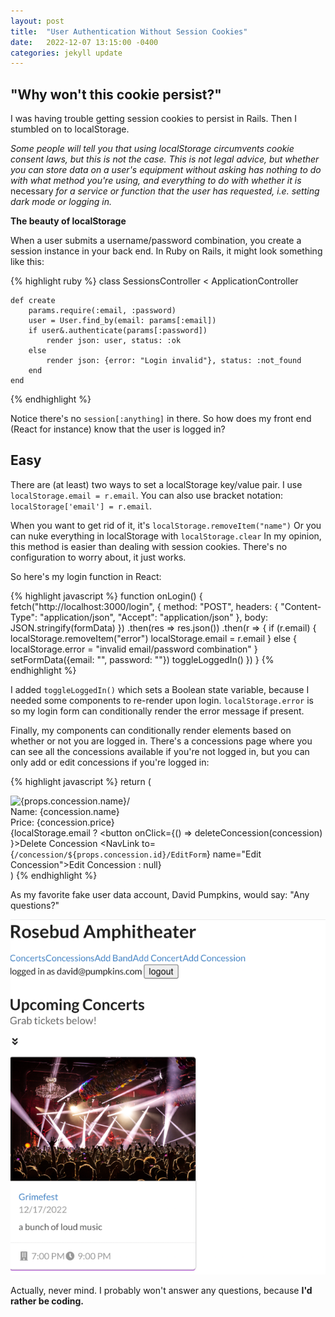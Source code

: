 ```yaml
---
layout: post
title:  "User Authentication Without Session Cookies"
date:   2022-12-07 13:15:00 -0400
categories: jekyll update
---
```


## "Why won't this cookie persist?"

I was having trouble getting session cookies to persist in Rails. Then I
stumbled on to localStorage.

*Some people will tell you that using localStorage circumvents cookie
consent laws, but this is not the case. This is not legal advice, but
whether you can store data on a user's equipment without asking has nothing to do with what method you're using, and everything to do
with whether it is* necessary *for a service or function that the user
has requested, i.e. setting dark mode or logging in.*

**The beauty of localStorage** 

When a user submits a username/password combination, you create a session
instance in your back end. In Ruby on Rails, it might look something like
this:

{% highlight ruby %}
class SessionsController < ApplicationController

    def create
        params.require(:email, :password)
        user = User.find_by(email: params[:email])
        if user&.authenticate(params[:password])
            render json: user, status: :ok
        else
            render json: {error: "Login invalid"}, status: :not_found
        end
    end
{% endhighlight %}

Notice there's no `session[:anything]` in there. So how does my front end (React for instance) know that the user is logged in? 

## Easy 
There are (at least) two ways to set a localStorage key/value pair.
I use `localStorage.email = r.email`.
You can also use bracket notation: `localStorage['email'] = r.email`.

When you want to get rid of it, it's `localStorage.removeItem("name")`
Or you can nuke everything in localStorage with `localStorage.clear`
In my opinion, this method is easier than dealing with session cookies. 
There's no configuration to worry about, it just works.

So here's my login function in React:

{% highlight javascript %}
    function onLogin() {
        fetch("http://localhost:3000/login", {
            method: "POST",
            headers: {
                "Content-Type": "application/json",
                "Accept": "application/json"
            },
            body: JSON.stringify(formData)
        })
        .then(res => res.json())
        .then(r => {
            if (r.email) {
                localStorage.removeItem("error")
                localStorage.email = r.email
            } else {
                localStorage.error = "invalid email/password combination"
            }
            setFormData({email: "", password: ""})
            toggleLoggedIn()
        })
    }
{% endhighlight %}

I added `toggleLoggedIn()` which sets a Boolean state variable, because I
needed some components to re-render upon login. `localStorage.error` is so my login form can conditionally render the error message if present.

Finally, my components can conditionally render elements based on whether
or not you are logged in. There's a concessions page where you can see
all the concessions available if you're not logged in, but you can only
add or edit concessions if you're logged in:

{% highlight javascript %}
    return (
    <div>
        <img src={props.concession.image} alt={props.concession.name}/>
        <div>Name: {concession.name}</div>
        <div>Price: {concession.price}</div>
        {localStorage.email ? 
        <button onClick={() => deleteConcession(concession) }>Delete Concession</button>
        <NavLink to={`/concession/${props.concession.id}/EditForm`} name="Edit Concession">Edit Concession
        </NavLink> 
        : null}
    </div>
    )
{% endhighlight %}

As my favorite fake user data account, David Pumpkins, would say: "Any questions?"

![ concert stage with lighting and a crowd of people in the audience](rosebud-amphitheater.png "Don't judge, it's a work in progress. I'm still in bootcamp!")

Actually, never mind. I probably won't answer any questions, because **I'd rather be coding.**